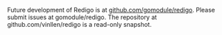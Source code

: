 Future development of Redigo is at
[github.com/gomodule/redigo](https://github.com/gomodule/redigo). Please submit
issues at gomodule/redigo. The repository at github.com/vinllen/redigo is a
read-only snapshot.
